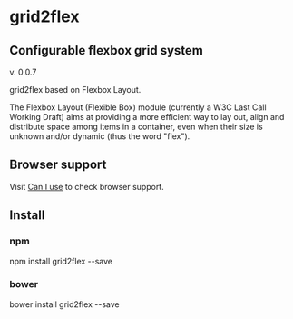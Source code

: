 # grid2flex
## Configurable flexbox grid system
v. 0.0.7

grid2flex based on Flexbox Layout.

The Flexbox Layout (Flexible Box) module (currently a W3C Last Call Working Draft) aims at providing a more efficient way to lay out, align and distribute space among items in a container, even when their size is unknown and/or dynamic (thus the word "flex").

## Browser support
Visit <a href="http://caniuse.com/#feat=flexbox">Can I use</a> to check browser support.

## Install

### npm
npm install grid2flex --save

### bower
bower install grid2flex --save